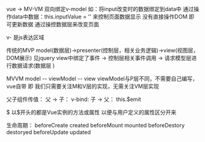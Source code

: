 vue -> MV-VM
双向绑定v-model
如：将input改变时的数据绑定到data中
    通过操作data中数据：this.inputValue = ''
    来控制页面数据显示
    没有直接操作DOM
    即可更新数据
    通过操控数据层来改变页面

v- 是js表达区域

传统的MVP  model(数据层)->presenter(控制层，相关业务逻辑)->view(视图层，DOM展示)
见jquery
view中绑定了事件 -> 控制层相关事件调用 -> 请求模型层进行数据请求(数据层 )

MVVM  model --  viewModel  -- view
viewModel与P层不同，不需要自己编写，vue自带
即 我们只需要关注M和V层的实现，无需关注VM层实现

父子组件传值：
父 -> 子： v-bind:
子 -> 父： this.$emit

$ 以$开头的都是Vue实例的方法或属性
以便与用户定义的属性区分开来

生命周期：
beforeCreate
created
beforeMount
mounted
beforeDestory
destoryed
beforeUpdate
updated
